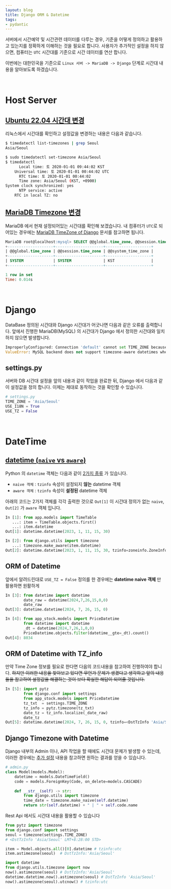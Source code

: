 ```yaml
---
layout: blog
title: Django ORM & Datetime
tags:
- pydantic
---
```


서버에서 시간예약 및 시간관련 데이터를 다루는 경우, 기준을 어떻게 정의하고 활용하고 있는지를 정확하게 이해하는 것을 필요로 합니다. 사용자가 추가적인 설정을 하지 않으면, 컴퓨터는 `UTC` 시간대를 기준으로 시간 데이터를 연산 합니다. 

이번에는 대한민국을 기준으로 `Linux 서버 -> MariaDB -> Django` 단계로 시간대 내용을 알아보도록 하겠습니다.

<br/>

# Host Server
## [Ubuntu 22.04 시간대 변경](https://velog.io/@simplism/how-to-change-timezone-kst)
리눅스에서 시간대를 확인하고 설정값을 변경하는 내용은 다음과 같습니다.

```bash
$ timedatectl list-timezones | grep Seoul 
Asia/Seoul

$ sudo timedatectl set-timezone Asia/Seoul
$ timedatectl  
      Local time: 토 2020-01-01 09:44:02 KST
    Universal time: 토 2020-01-01 00:44:02 UTC
      RTC time: 토 2020-01-01 00:44:02
      Time zone: Asia/Seoul (KST, +0900)
System clock synchronized: yes
      NTP service: active
    RTC in local TZ: no
```

## [MariaDB Timezone 변경](https://fpem3309.tistory.com/151)
MariaDB 에서 현재 설정되어있는 시간대를 확인해 보겠습니다. 내 컴퓨터가 `UTC`로 되어있는 경우에는 [MariaDB TimeZone of Django](https://yongbeomkim.github.io/ubuntu/mariadb-timezone) 문서를 참고하면 됩니다.

```sql
MariaDB root@localhost:mysql> SELECT @@global.time_zone, @@session.time_zone, @@system_time_zone;
+--------------------+---------------------+--------------------+
| @@global.time_zone | @@session.time_zone | @@system_time_zone |
+--------------------+---------------------+--------------------+
| SYSTEM             | SYSTEM              | KST                |
+--------------------+---------------------+--------------------+

1 row in set
Time: 0.014s
```

<br/>

# Django
DataBase 정의된 시간대와 Django 시간대가 어긋나면 다음과 같은 오류를 출력합니다. 앞에서 진행한 MariaDB(MySQL) 의 시간대가 Django 에서 정의한 시간대와 일치하지 않으면 발생합니다.
```python
ImproperlyConfigured: Connection 'default' cannot set TIME_ZONE because USE_TZ is False.
ValueError: MySQL backend does not support timezone-aware datetimes when USE_TZ is False.
```

## settings.py
서버와 DB 시간대 설정을 앞의 내용과 같이 작업을 완료한 뒤, Django 에서 다음과 같이 설정값을 정의 합니다. 이제는 제대로 동작하는 것을 확인할 수 있습니다.
```python
# settings.py
TIME_ZONE = 'Asia/Seoul'
USE_I18N = True
USE_TZ = False
```

<br/>

# DateTime
## [datetime (`naive` vs `aware`)](https://ctsictai.medium.com/django-time-zone-issue-6046d24a51e7)
Python 의 `datetime` 객체는 다음과 같이 [2가지 종류](https://ctsictai.medium.com/django-time-zone-issue-6046d24a51e7) 가 있습니다.
- `naive 객체` : `tzinfo` 속성이 설정되지 **<span style="color:var(--accent);">않는</span>** datetime 객체
- `aware 객체` : `tzinfo` 속성이 **<span style="color:var(--strong);">설정된</span>** datetime 객체

아래의 코드는 2가지 객체를 각각 출력한 것으로 `Out[1]` 이 시간대 정의가 없는 `naive`, `Out[2]` 가 `aware` 객체 입니다.
```python
In [1]: from app.models import TimeTable
   ...: item = TimeTable.objects.first()
   ...: item.datetime
Out[1]: datetime.datetime(2023, 1, 11, 15, 30)

In [2]: from django.utils import timezone
   ...: timezone.make_aware(item.datetime)
Out[2]: datetime.datetime(2023, 1, 11, 15, 30, tzinfo=zoneinfo.ZoneInfo(key='Asia/Seoul'))
```

## ORM of Datetime
앞에서 알려드린대로 `USE_TZ = False`  정의를 한 경우에는 **datetime naive 객체** 만 활용하면 원활하게  
```python
In [3]: from datetime import datetime
        date_raw = datetime(2024,7,26,15,0,0)
        date_raw
Out[3]: datetime.datetime(2024, 7, 26, 15, 0)

In [4]: from app_stock.models import PriceDatetime
        from datetime import datetime
        _dt = datetime(2024,7,26,1,0,0)
        PriceDatetime.objects.filter(datetime__gte=_dt).count()
Out[4]: 8034
```

## ORM of Datetime with TZ_info
만약 Time Zone 정보를 필요로 한다면 다음의 코드내용을 참고하여 진행하여야 합니다. <strike>하지만 이러한 내용을 찾아보고 있다면 무언가 문제가 생겼다고 생각하고 앞의 내용들을 참고하여 설정값을 해결하는 것이 보다 확실한 해답이 되어줄 것입니다.</strike> 
```python
In [5]: import pytz
        from django.conf import settings
        from app_stock.models import PriceDatetime
        tz_txt  = settings.TIME_ZONE
        tz_info = pytz.timezone(tz_txt)
        date_tz = tz_info.localize(_date_raw)
        date_tz
Out[5]: datetime.datetime(2024, 7, 26, 15, 0, tzinfo=<DstTzInfo 'Asia/Seoul' KST+9:00:00 STD>)
```

## Django Timezone with Datetime
Django 내부의 Admin 이나, API 작업을 할 때에도 시간대 문제가 발생할 수 있는데, 이러한 경우에는 [추가 설정](https://docs.djangoproject.com/en/5.0/ref/utils/#module-django.utils.timezone) 내용을 참고하면 원하는 결과를 얻을 수 있습니다.
```python
# admin.py
class Model(models.Model):
    datetime = models.DateTimeField()
    code = models.ForeignKey(Code, on_delete=models.CASCADE)
    
    def __str__(self) -> str:
        from django.utils import timezone
        time_date = timezone.make_naive(self.datetime)
        return str(self.datetime) + " | " + self.code.name
```

Rest Api 에서도 시간대 내용을 활용할 수 있습니다
```python
from pytz import timezone
from django.conf import settings
seoul = timezone(settings.TIME_ZONE) 
# <DstTzInfo 'Asia/Seoul' LMT+8:28:00 STD>

item = Model.objects.all()[0].datetime # tzinfo:utc
item.astimezone(seoul)  # DstTzInfo:'Asia/Seoul'

import datetime
from django.utils.timezone import now
now().astimezone(seoul) # DstTzInfo:'Asia/Seoul'
datetime.datetime.now().astimezone(seoul) # DstTzInfo 'Asia/Seoul'
now().astimezone(seoul).utcnow() # tzinfo:utc
```

